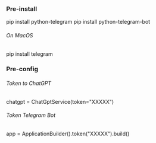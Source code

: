 ### Pre-install
pip install python-telegram
pip install python-telegram-bot
###### On MacOS
pip install telegram

### Pre-config
###### Token to ChatGPT
chatgpt = ChatGptService(token="XXXXX")
###### Token Telegram Bot
app = ApplicationBuilder().token("XXXXX").build()
